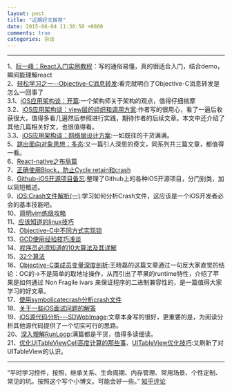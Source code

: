 ```yaml
---
layout: post
title: "近期好文推荐"
date: 2015-06-04 11:30:50 +0800
comments: true  
categories: 杂谈
---
```

---
1、[阮一峰：React入门实例教程](http://www.ruanyifeng.com/blog/2015/03/react.html)：写的通俗易懂，真的很适合入门，结合demo，瞬间能理解react  
2、[轻松学习之一--Objective-C消息转发](http://www.jianshu.com/p/1bde36ad9938):看完就明白了Objective-C消息转发是怎么一回事了  
3.1、[iOS应用架构谈：开篇](http://casatwy.com/iosying-yong-jia-gou-tan-kai-pian.html):一个架构师关于架构的观点，值得仔细揣摩  
3.2、[iOS应用架构谈：view层的组织和调用方案](http://casatwy.com/iosying-yong-jia-gou-tan-viewceng-de-zu-zhi-he-diao-yong-fang-an.html):作者写的很用心，看了一遍后收获很大，值得多看几遍然后参照进行实践，期待作者的后续文章。本文中还介绍了其他几篇相关好文，也很值得看。  
3.3、[iOS应用架构谈：网络层设计方案](http://casatwy.com/iosying-yong-jia-gou-tan-wang-luo-ceng-she-ji-fang-an.html):一如既往的干货满满。    
5、[跳出面向对象思想：多态](http://casatwy.com/tiao-chu-mian-xiang-dui-xiang-si-xiang-er-duo-tai.html):又一篇引人深思的奇文，同系列共三篇文章，都值得一看。  
6、[React-native之布局篇](https://github.com/tmallfe/tmallfe.github.io/issues/19)  
7、[正确使用Block，防止Cycle retain和crash](http://tanqisen.github.io/blog/2013/04/19/gcd-block-cycle-retain/)  
8、[Github-iOS开源项目备忘](http://github.ibireme.com/github/list/ios/#):整理了Github上的各种iOS开源项目，分门别类，加以简短概述。  
9、[iOS:Crash文件解析(一)](http://www.cnblogs.com/smileEvday/p/Crash1.html):学习如何分析Crash文件，这应该是一个iOS开发者必会的基本技能吧。  
10、[简明vim练级攻略](http://mp.weixin.qq.com/s?__biz=MjM5OTMxMzA4NQ==&mid=209275637&idx=2&sn=1b6e279e33a0e161ac94458808497eb2#rd)  
11、[应该知道的linux技巧](http://mp.weixin.qq.com/s?__biz=MjM5OTMxMzA4NQ==&mid=211813036&idx=2&sn=d41f2d6bb5af2b8646c7f6a78eb18318#rd)  
12、[Objective-C中不同方式实现锁](http://www.tanhao.me/pieces/643.html/)  
13、[GCD使用经验技巧浅谈](http://mp.weixin.qq.com/s?__biz=MjM5OTM0MzIwMQ==&mid=206035231&idx=5&sn=d31ab1f6c3577d8727054f52c8f66c4d#rd)  
14、[程序员必须知道的10大算法及其详解](http://mp.weixin.qq.com/s?__biz=MjM5OTM0MzIwMQ==&mid=206285714&idx=1&sn=7776a36992025c49b9d0173d444f7ce6#rd)  
15、[32个算法](http://mp.weixin.qq.com/s?__biz=MjM5OTM0MzIwMQ==&mid=206186721&idx=3&sn=31bda96beee96e4c76818ed96a1ecb72#rd)  
16、[Objective-C类成员变量深度剖析](http://mp.weixin.qq.com/s?__biz=MjM5NTIyNTUyMQ==&mid=206233994&idx=1&sn=1d3379abb1cec9306d40efc38910434e#rd):王晓磊的这篇文章通过一句反大家直觉的结论：OC的->不是简单的取地址操作，从而引出了苹果的runtime特性，介绍了苹果是如何通过 Non Fragile ivars 来保证程序的二进制兼容性的，是一篇值得大家学习的好文章。  
17、[使用symbolicatecrash分析crash文件](http://blog.csdn.net/u012703795/article/details/44806487)  
18、[关于一些iOS面试问题的解答](http://deltax.me/guan-yu-xie-ios-wen-ti-de-jie-da/)  
19、[iOS源代码分析---SDWebImage](http://deltax.me/ios-yuan-dai-ma-jie-xi-sdwebimage/):文章本身写的很好，更重要的是，为阅读分析其他源代码提供了一个切实可行的思路。    
20、[深入理解RunLoop](http://www.cocoachina.com/ios/20150601/11970.html#rd):满篇都是干货，值得多读细读。  
21、[优化UITableViewCell高度计算的那些事](http://blog.sunnyxx.com/2015/05/17/cell-height-calculation/)、[UITableView优化技巧](http://mp.weixin.qq.com/s?__biz=MjM5OTM0MzIwMQ==&mid=207223968&idx=1&sn=dbc82adf7e4891c9a94fb18e5b6973ee&scene=5#rd):又刷新了对UITableView的认识。  

---  
“平时学习控件，按照，继承关系、生命周期、内存管理、常用场景、个性定制、常见的坑。按照这个写个小博文。可能会好一些。” [知乎评论](http://www.zhihu.com/question/28997860)